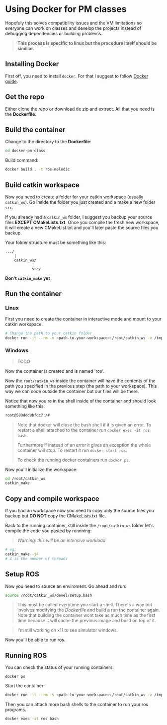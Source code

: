 # Using Docker for PM classes
Hopefuly this solves compatibility issues and the VM limitations so everyone can work on classes and develop the projects instead of debugging dependencies or building problems.
>**This process is specific to linux but the procedure itself should be similiar**.
>
## Installing Docker
First off, you need to install `docker`. For that I suggest to follow [Docker guide](https://docs.docker.com/get-docker/).

## Get the repo
Either clone the repo or download de zip and extract. All that you need is the **Dockerfile**.

## Build the container
Change to the directory to the **Dockerfile**:
```bash
cd docker-pm-class
```
Build command:
```bash
docker build . -t ros-melodic
```

## Build catkin workspace
Now you need to create a folder for your catkin workspace (usually `catkin_ws`). Go inside the folder you just created and a make a new folder `src`.

If you already had a `catkin_ws` folder, I suggest you backup your source files **EXCEPT CMakeLists.txt**. Once you compile the fresh new workspace, it will create a new CMakeList.txt and you'll later paste the source files you backup.

Your folder structure must be something like this:
```
.../
    |
    catkin_ws/
            |
            src/
```
**Don't `catkin_make` yet**

## Run the container
### Linux
First you need to create the container in interactive mode and mount to your catkin workspace.
```bash
# Change the path to your catkin folder
docker run -it --rm -v <path-to-your-workspace>:/root/catkin_ws -v /tmp/.X11-unix:/tmp/.X11-unix -e DISPLAY=$DISPLAY -h $HOSTNAME -v $HOME/.Xauthority:/root/.Xauthority --name ros ros-melodic
```
### Windows
> TODO
>
Now the container is created and is named 'ros'.

Now the `root/catkin_ws` inside the container will have the contents of the path you specified in the previous step (the path to your workspace). This way we can code outside the container but our files will be there.

Notice that now you're in the shell inside of the container and should look something like this:
```bash
root@589ddd9bfdc7:/# 
```
> Note that docker will close the bash shell if it is given an error. To restart a shell attached to the container run `docker exec -it ros bash`.
>
> Furthermore if instead of an error it gives an exception the whole container will stop. To restart it run `docker start ros`.
>
> To check the running docker containers run `docker ps`.
>
Now you'll initialize the workspace:
```bash
cd /root/catkin_ws
catkin_make
```
## Copy and compile workspace
If you had an workspace now you need to copy only the source files you backup but **DO NOT** copy the CMakeLists.txt file.

Back to the running container, still inside the `/root/catkin_ws` folder let's compile the code you pasted by runnning:

>_Warning: this will be an intensive workload_
>
```bash
# eg:
catkin_make -j4
# 4 is the number of threads
```
## Setup ROS
Now you need to source an enviroment.
Go ahead and run:
```bash
source /root/catkin_ws/devel/setup.bash
```
> This must be called everytime you start a shell. There's a way but involves modifying the _Dockerfile_ and build a run the container again. Note that building the container wont take as much time as the first time because it will cache the previous image and build on top of it.
>

> I'm still working on x11 to see simulator windows.
>
Now you'll be able to run ros.

## Running ROS
You can check the status of your running containers:
```
docker ps
```
Start the container:
```bash
docker run -it --rm -v <path-to-your-workspace>:/root/catkin_ws -v /tmp/.X11-unix:/tmp/.X11-unix -e DISPLAY=$DISPLAY -h $HOSTNAME -v $HOME/.Xauthority:/root/.Xauthority --name ros ros-melodic
```
Then you can attach more bash shells to the container to run your ros programs.
```bash
docker exec -it ros bash
```
